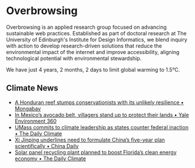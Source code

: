 # Overbrowsing

Overbrowsing is an applied research group focused on advancing sustainable web practices. Established as part of doctoral research at The University of Edinburgh's Institute for Design Informatics, we blend inquiry with action to develop research-driven solutions that reduce the environmental impact of the internet and improve accessibility, aligning technological potential with environmental stewardship.

<!-- clock-time -->
We have just 4 years, 2 months, 2 days to limit global warming to 1.5°C.
<!-- /clock-time -->

## Climate News
<!-- clock-news -->
- [A Honduran reef stumps conservationists with its unlikely resilience • Mongabay](https://news.mongabay.com/2025/05/a-honduran-reef-stumps-conservationists-with-its-unlikely-resilience/ )
- [In Mexico’s avocado belt, villagers stand up to protect their lands • Yale Environment 360](https://e360.yale.edu/features/mexico-indigenous-avocado-growers)
- [UMass commits to climate leadership as states counter federal inaction • The Daily Climate](https://www.dailyclimate.org/umass-commits-to-climate-leadership-as-states-counter-federal-inaction-2671877220.html )
- [Xi Jinping underlines need to formulate China’s five-year plan scientifically • China Daily](https://www.chinadaily.com.cn/a/202505/01/WS6812aa37a310a04af22bd27e.html )
- [Solar panel recycling plant planned to boost Florida’s clean energy economy • The Daily Climate](https://www.dailyclimate.org/solar-panel-recycling-plant-planned-to-boost-floridas-clean-energy-economy-2671877237.html )
<!-- /clock-news -->
